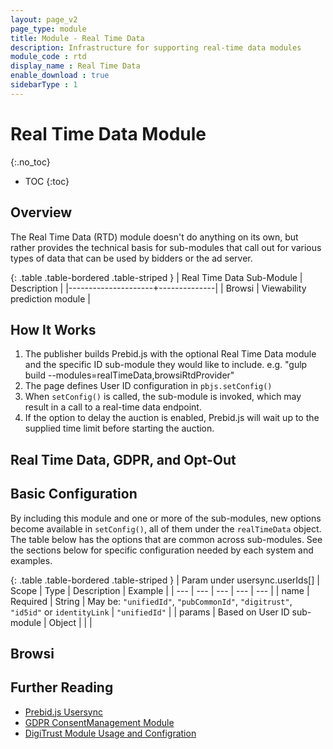 ```yaml
---
layout: page_v2
page_type: module
title: Module - Real Time Data
description: Infrastructure for supporting real-time data modules
module_code : rtd
display_name : Real Time Data
enable_download : true
sidebarType : 1
---
```


# Real Time Data Module
{:.no_toc}

* TOC
{:toc}

## Overview

The Real Time Data (RTD) module doesn't do anything on its own, but rather provides
the technical basis for sub-modules that call out for various types of data
that can be used by bidders or the ad server.

{: .table .table-bordered .table-striped }
| Real Time Data Sub-Module              | Description  |
|---------------------+--------------|
| Browsi | Viewability prediction module | 

## How It Works

1. The publisher builds Prebid.js with the optional Real Time Data module and the specific ID sub-module they would like to include. e.g. "gulp build --modules=realTimeData,browsiRtdProvider"
1. The page defines User ID configuration in `pbjs.setConfig()`
1. When `setConfig()` is called, the sub-module is invoked, which may result in a call to a real-time data endpoint.
1. If the option to delay the auction is enabled, Prebid.js will wait up to the supplied time limit before starting the auction.

## Real Time Data, GDPR, and Opt-Out

## Basic Configuration

By including this module and one or more of the sub-modules, new options become available in `setConfig()`,
all of them under the `realTimeData` object. The table below has the options that are common across sub-modules. See the sections below for specific configuration needed by each system and examples.

{: .table .table-bordered .table-striped }
| Param under usersync.userIds[] | Scope | Type | Description | Example |
| --- | --- | --- | --- | --- |
| name | Required | String | May be: `"unifiedId"`, `"pubCommonId"`, `"digitrust"`, `"id5id"` or `identityLink` | `"unifiedId"` |
| params | Based on User ID sub-module | Object | | |

## Browsi

## Further Reading

* [Prebid.js Usersync](/dev-docs/publisher-api-reference.html#setConfig-Configure-User-Syncing)
* [GDPR ConsentManagement Module](/dev-docs/modules/consentManagement.html)
* [DigiTrust Module Usage and Configration](/dev-docs/modules/digitrust.html)
